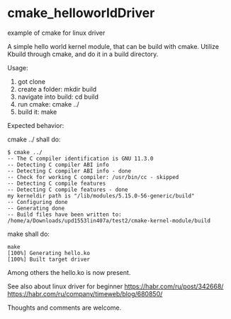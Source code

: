 # cmake_helloworldDriver
 example of cmake for linux driver
 
 A simple hello world kernel module, that can be build with cmake.
Utilize Kbuild through cmake, and do it in a build directory.


Usage:
1) got clone 
2) create a folder: mkdir build
3) navigate into build: cd build
4) run cmake: cmake ../
5) build it: make



Expected behavior: 

cmake ../ shall do:
```
$ cmake ../
-- The C compiler identification is GNU 11.3.0
-- Detecting C compiler ABI info
-- Detecting C compiler ABI info - done
-- Check for working C compiler: /usr/bin/cc - skipped
-- Detecting C compile features
-- Detecting C compile features - done
my kerneldir path is "/lib/modules/5.15.0-56-generic/build"
-- Configuring done
-- Generating done
-- Build files have been written to: /home/a/Downloads/upd1553lin407a/test2/cmake-kernel-module/build
```
make shall do:
```
make
[100%] Generating hello.ko
[100%] Built target driver
```

Among others the hello.ko is now present. 

See also about linux driver for beginner
https://habr.com/ru/post/342668/
https://habr.com/ru/company/timeweb/blog/680850/

Thoughts and comments are welcome. 
